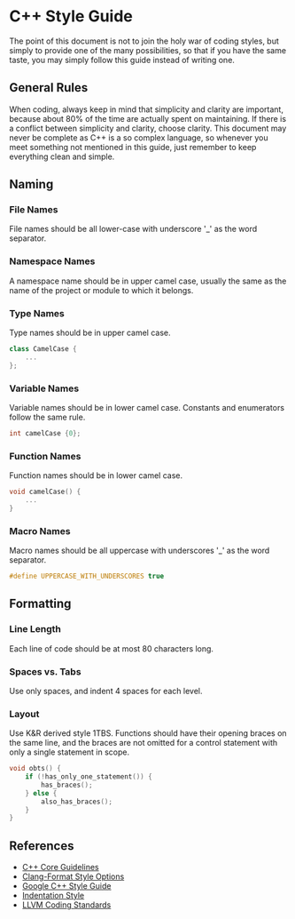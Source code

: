 # C++ Style Guide

The point of this document is not to join the holy war of coding styles, but simply to provide one of the many possibilities, so that if you have the same taste, you may simply follow this guide instead of writing one.

## General Rules

When coding, always keep in mind that simplicity and clarity are important, because about 80% of the time are actually spent on maintaining. If there is a conflict between simplicity and clarity, choose clarity. This document may never be complete as C++ is a so complex language, so whenever you meet something not mentioned in this guide, just remember to keep everything clean and simple.

## Naming

### File Names

File names should be all lower-case with underscore '_' as the word separator.

### Namespace Names

A namespace name should be in upper camel case, usually the same as the name of the project or module to which it belongs.

### Type Names

Type names should be in upper camel case.

```C++
class CamelCase {
    ...
};
```

### Variable Names

Variable names should be in lower camel case. Constants and enumerators follow the same rule.

```C++
int camelCase {0};
```

### Function Names

Function names should be in lower camel case.

```C++
void camelCase() {
    ...
}
```

### Macro Names

Macro names should be all uppercase with underscores '_'  as the word separator.

```C++
#define UPPERCASE_WITH_UNDERSCORES true
```

## Formatting

### Line Length

Each line of code should be at most 80 characters long.

### Spaces vs. Tabs

Use only spaces, and indent 4 spaces for each level.

### Layout

Use K&R derived style 1TBS. Functions should have their opening braces on the same line, and the braces are not omitted for a control statement with only a single statement in scope.

```C++
void obts() {
    if (!has_only_one_statement()) {
        has_braces();
    } else {
        also_has_braces();
    }
}
```

## References

* [C++ Core Guidelines](https://isocpp.github.io/CppCoreGuidelines/CppCoreGuidelines)
* [Clang-Format Style Options](https://clang.llvm.org/docs/ClangFormatStyleOptions.html)
* [Google C++ Style Guide](https://google.github.io/styleguide/cppguide.html)
* [Indentation Style](https://en.wikipedia.org/wiki/Indentation_style)
* [LLVM Coding Standards](https://llvm.org/docs/CodingStandards.html#llvm-coding-standards)
